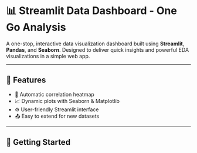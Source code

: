 # 📊 Streamlit Data Dashboard - One Go Analysis

A one-stop, interactive data visualization dashboard built using **Streamlit**, **Pandas**, and **Seaborn**. Designed to deliver quick insights and powerful EDA visualizations in a simple web app.

---

## 🔧 Features

- 📌 Automatic correlation heatmap
- 📈 Dynamic plots with Seaborn & Matplotlib
- ⚙️ User-friendly Streamlit interface
- 📤 Easy to extend for new datasets

---

## 🚀 Getting Started


